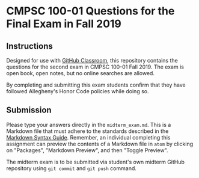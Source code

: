 # CMPSC 100-01 Questions for the Final Exam in Fall 2019

## Instructions

Designed for use with [GitHub Classroom](https://classroom.github.com/), this repository
contains the questions for the second exam in CMPSC 100-01 Fall 2019. The exam is open book, open notes, but no online searches are allowed.

By completing and submitting this exam students confirm that they have followed Allegheny's Honor Code policies while doing so. 

## Submission

Please type your answers directly in the `midterm_exam.md`. This is a Markdown file that must
adhere to the standards described in the
[Markdown Syntax Guide](https://guides.github.com/features/mastering-markdown/).
Remember, an individual completing this assignment can preview the contents of a
Markdown file in `atom` by clicking on "Packages", "Markdown Preview", and then
"Toggle Preview".

The midterm exam is to be submitted via student's own midterm GitHub repository using `git commit` and `git push` command.
